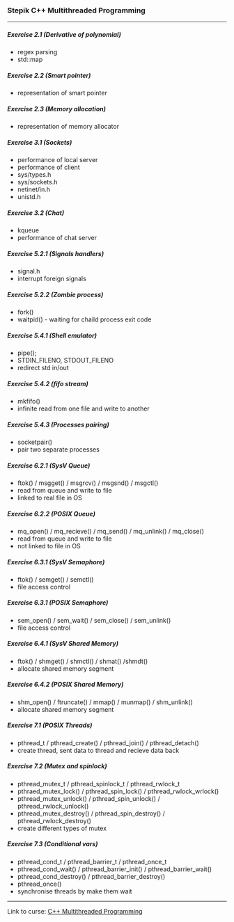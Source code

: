 ### Stepik C++ Multithreaded Programming
---

##### Exercise 2.1 (Derivative of polynomial)
- regex parsing
- std::map

##### Exercise 2.2 (Smart pointer)
- representation of smart pointer

##### Exercise 2.3 (Memory allocation)
- representation of memory allocator

##### Exercise 3.1 (Sockets)
- performance of local server
- performance of client
- sys/types.h
- sys/sockets.h
- netinet/in.h
- unistd.h

##### Exercise 3.2 (Chat)
- kqueue
- performance of chat server

##### Exercise 5.2.1 (Signals handlers)
- signal.h
- interrupt foreign signals

##### Exercise 5.2.2 (Zombie process)
- fork()
- waitpid() - waiting for chaild process exit code

##### Exercise 5.4.1 (Shell emulator)
- pipe();
- STDIN_FILENO, STDOUT_FILENO
- redirect std in/out

##### Exercise 5.4.2 (fifo stream)
- mkfifo()
- infinite read from one file and write to another

##### Exercise 5.4.3 (Processes pairing)
- socketpair()
- pair two separate processes

##### Exercise 6.2.1 (SysV Queue)
- ftok() / msgget() / msgrcv() / msgsnd() / msgctl()
- read from queue and write to file
- linked to real file in OS

##### Exercise 6.2.2 (POSIX Queue)
- mq_open() / mq_recieve() / mq_send() / mq_unlink() / mq_close()
-	read from queue and write to file
- not linked to file in OS

##### Exercise 6.3.1 (SysV Semaphore)
- ftok() / semget() / semctl()
- file access control

##### Exercise 6.3.1 (POSIX Semaphore)
- sem_open() / sem_wait() / sem_close() / sem_unlink()
- file access control

##### Exercise 6.4.1 (SysV Shared Memory)
- ftok() / shmget() / shmctl() / shmat() /shmdt()
- allocate shared memory segment

##### Exercise 6.4.2 (POSIX Shared Memory)
- shm_open() / ftruncate() / mmap() / munmap() / shm_unlink()
- allocate shared memory segment

##### Exercise 7.1 (POSIX Threads)
- pthread_t / pthread_create() / pthread_join() / pthread_detach()
- create thread, sent data to thread and recieve data back

##### Exercise 7.2 (Mutex and spinlock)
- pthread_mutex_t / pthread_spinlock_t / pthread_rwlock_t
- pthraed_mutex_lock() / pthread_spin_lock() / pthread_rwlock_wrlock()
- pthread_mutex_unlock() / pthread_spin_unlock() / pthread_rwlock_unlock()
- pthread_mutex_destroy() / pthread_spin_destroy() / pthread_rwlock_destroy()
- create different types of mutex

##### Exercise 7.3 (Conditional vars)
- pthread_cond_t / pthread_barrier_t / pthread_once_t
- pthread_cond_wait() / pthread_barrier_init() / pthread_barrier_wait()
- pthread_cond_destroy() / pthread_barrier_destroy()
- pthread_once()
- synchronise threads by make them wait


---
Link to curse: [C++ Multithreaded Programming](https://stepik.org/course/149/syllabus)

